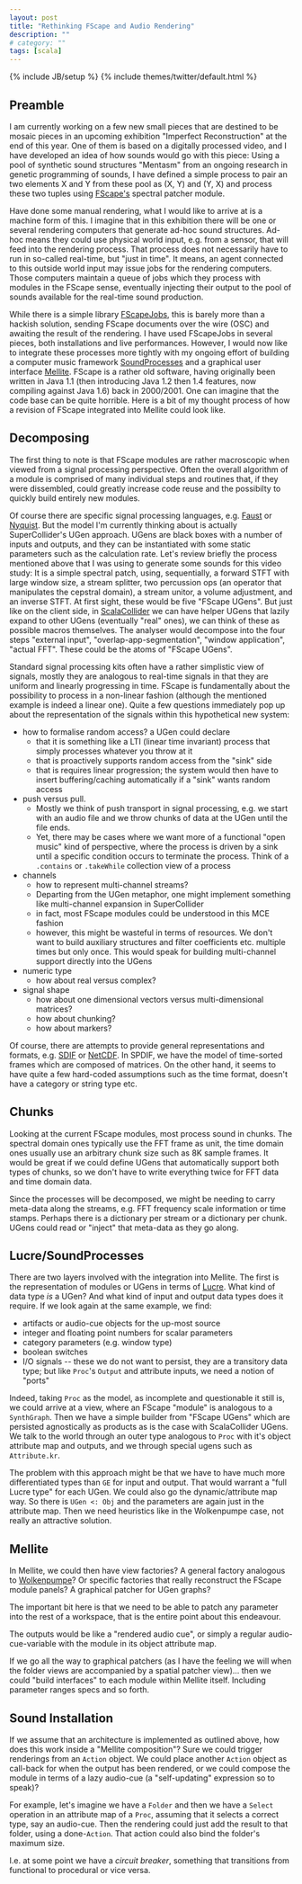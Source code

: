 ```yaml
---
layout: post
title: "Rethinking FScape and Audio Rendering"
description: ""
# category: ""
tags: [scala]
---
```

{% include JB/setup %}
{% include themes/twitter/default.html %}

## Preamble

I am currently working on a few new small pieces that are destined to be mosaic pieces in an upcoming exhibition "Imperfect Reconstruction" at the end of this year. One of them is based on a digitally processed video, and I have developed an idea of how sounds would go with this piece: Using a pool of synthetic sound structures "Mentasm" from an ongoing research in genetic programming of sounds, I have defined a simple process to pair an two elements X and Y from these pool as (X, Y) and (Y, X) and process these two tuples using [FScape's](https://github.com/Sciss/FScape) spectral patcher module.

Have done some manual rendering, what I would like to arrive at is a machine form of this. I imagine that in this exhibition there will be one or several rendering computers that generate ad-hoc sound structures. Ad-hoc means they could use physical world input, e.g. from a sensor, that will feed into the rendering process. That process does not necessarily have to run in so-called real-time, but "just in time". It means, an agent connected to this outside world input may issue jobs for the rendering computers. Those computers maintain a queue of jobs which they process with modules in the FScape sense, eventually injecting their output to the pool of sounds available for the real-time sound production.

While there is a simple library [FScapeJobs](https://github.com/Sciss/FScapeJobs), this is barely more than a hackish solution, sending FScape documents over the wire (OSC) and awaiting the result of the rendering. I have used FScapeJobs in several pieces, both installations and live performances. However, I would now like to integrate these processes more tightly with my ongoing effort of building a computer music framework [SoundProcesses](https://github.com/Sciss/SoundProcesses) and a graphical user interface [Mellite](https://github.com/Sciss/Mellite). FScape is a rather old software, having originally been written in Java 1.1 (then introducing Java 1.2 then 1.4 features, now compiling against Java 1.6) back in 2000/2001. One can imagine that the code base can be quite horrible. Here is a bit of my thought process of how a revision of FScape integrated into Mellite could look like.

## Decomposing

The first thing to note is that FScape modules are rather macroscopic when viewed from a signal processing perspective. Often the overall algorithm of a module is comprised of many individual steps and routines that, if they were dissembled, could greatly increase code reuse and the possibilty to quickly build entirely new modules.

Of course there are specific signal processing languages, e.g. [Faust](http://faust.grame.fr/about/) or [Nyquist](https://www.cs.cmu.edu/~rbd/doc/nyquist/index.html). But the model I'm currently thinking about is actually SuperCollider's UGen approach. UGens are black boxes with a number of inputs and outputs, and they can be instantiated with some static parameters such as the calculation rate. Let's review briefly the process mentioned above that I was using to generate some sounds for this video study: It is a simple spectral patch, using, sequentially, a forward STFT with large window size, a stream splitter, two percussion ops (an operator that manipulates the cepstral domain), a stream unitor, a volume adjustment, and an inverse STFT. At first sight, these would be five "FScape UGens". But just like on the client side, in [ScalaCollider](https://github.com/Sciss/ScalaCollider) we can have helper UGens that lazily expand to other UGens (eventually "real" ones), we can think of these as possible macros themselves. The analyser would decompose into the four steps "external input", "overlap-app-segmentation", "window application", "actual FFT". These could be the atoms of "FScape UGens".

Standard signal processing kits often have a rather simplistic view of signals, mostly they are analogous to real-time signals in that they are uniform and linearly progressing in time. FScape is fundamentally about the possibility to process in a non-linear fashion (although the mentioned example is indeed a linear one). Quite a few questions immediately pop up about the representation of the signals within this hypothetical new system:

- how to formalise random access? a UGen could declare
  - that it is something like a LTI (linear time invariant) process that simply processes whatever you throw at it
  - that is proactively supports random access from the "sink" side
  - that is requires linear progression; the system would then have to insert buffering/caching automatically if a "sink" wants random access
- push versus pull.
  - Mostly we think of push transport in signal processing, e.g. we start with an audio file and we throw chunks of data at the UGen until the file ends.
  - Yet, there may be cases where we want more of a functional "open music" kind of perspective, where the process is driven by a sink until a specific 
    condition occurs to terminate the process. Think of a `.contains` or `.takeWhile` collection view of a process
- channels
  - how to represent multi-channel streams?
  - Departing from the UGen metaphor, one might implement something like multi-channel expansion in SuperCollider
  - in fact, most FScape modules could be understood in this MCE fashion
  - however, this might be wasteful in terms of resources. We don't want to build auxiliary structures and filter coefficients etc.
    multiple times but only once. This would speak for building multi-channel support directly into the UGens
- numeric type
  - how about real versus complex?
- signal shape
  - how about one dimensional vectors versus multi-dimensional matrices?
  - how about chunking?
  - how about markers?

Of course, there are attempts to provide general representations and formats, e.g. [SDIF](http://sdif.sourceforge.net/standard/sdif-standard.html) or [NetCDF](https://www.unidata.ucar.edu/software/thredds/current/netcdf-java/CDM/index.html). In SPDIF, we have the model of time-sorted frames which are composed of matrices. On the other hand, it seems to have quite a few hard-coded assumptions such as the time format, doesn't have a category or string type etc.

## Chunks

Looking at the current FScape modules, most process sound in chunks. The spectral domain ones typically use the FFT frame as unit, the time domain ones usually use an arbitrary chunk size such as 8K sample frames. It would be great if we could define UGens that automatically support both types of chunks, so we don't have to write everything twice for FFT data and time domain data.

Since the processes will be decomposed, we might be needing to carry meta-data along the streams, e.g. FFT frequency scale information or time stamps. Perhaps there is a dictionary per stream or a dictionary per chunk. UGens could read or "inject" that meta-data as they go along.

## Lucre/SoundProcesses

There are two layers involved with the integration into Mellite. The first is the representation of modules or UGens in terms of [Lucre](https://github.com/Sciss/Lucre). What kind of data type _is_ a UGen? And what kind of input and output data types does it require. If we look again at the same example, we find:

- artifacts or audio-cue objects for the up-most source
- integer and floating point numbers for scalar parameters
- category parameters (e.g. window type)
- boolean switches
- I/O signals -- these we do not want to persist, they are a transitory data type; but like `Proc`'s `Output` and attribute inputs, we need a notion of "ports"

Indeed, taking `Proc` as the model, as incomplete and questionable it still is, we could arrive at a view, where an FScape "module" is analogous to a `SynthGraph`. Then we have a simple builder from "FScape UGens" which are persisted agnostically as products as is the case with ScalaCollider UGens. We talk to the world through an outer type analogous to `Proc` with it's object attribute map and outputs, and we through special ugens such as `Attribute.kr`.

The problem with this approach might be that we have to have much more differentiated types than `GE` for input and output. That would warrant a "full Lucre type" for each UGen. We could also go the dynamic/attribute map way. So there is `UGen <: Obj` and the parameters are again just in the attribute map. Then we need heuristics like in the Wolkenpumpe case, not really an attractive solution.

## Mellite

In Mellite, we could then have view factories? A general factory analogous to [Wolkenpumpe](https://github.com/Sciss/Wolkenpumpe)? Or specific factories that really reconstruct the FScape module panels? A graphical patcher for UGen graphs? 

The important bit here is that we need to be able to patch any parameter into the rest of a workspace, that is the entire point about this endeavour.

The outputs would be like a "rendered audio cue", or simply a regular audio-cue-variable with the module in its object attribute map.

If we go all the way to graphical patchers (as I have the feeling we will when the folder views are accompanied by a spatial patcher view)... then we could "build interfaces" to each module within Mellite itself. Including parameter ranges specs and so forth.

## Sound Installation

If we assume that an architecture is implemented as outlined above, how does this work inside a "Mellite composition"? Sure we could trigger renderings from an `Action` object. We could place another `Action` object as call-back for when the output has been rendered, or we could compose the module in terms of a lazy audio-cue (a "self-updating" expression so to speak)?

For example, let's imagine we have a `Folder` and then we have a `Select` operation in an attribute map of a `Proc`, assuming that it selects a correct type, say an audio-cue. Then the rendering could just add the result to that folder, using a done-`Action`. That action could also bind the folder's maximum size.

I.e. at some point we have a _circuit breaker_, something that transitions from functional to procedural or vice versa.

